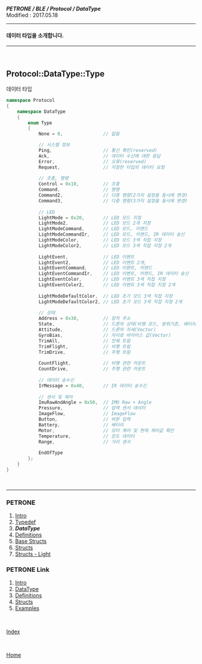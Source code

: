 ***PETRONE / BLE / Protocol / DataType***<br>
Modified : 2017.05.18

---

#### 데이터 타입을 소개합니다.

---

<br>

## <a name="DataType">Protocol::DataType::Type</a>
데이터 타입

```cpp
namespace Protocol
{
    namespace DataType
    {
        enum Type
        {
            None = 0,               // 없음

            // 시스템 정보
            Ping,                   // 통신 확인(reserved)
            Ack,                    // 데이터 수신에 대한 응답
            Error,                  // 오류(reserved)
            Request,                // 지정한 타입의 데이터 요청
            
            // 조종, 명령 
            Control = 0x10,         // 조종
            Command,                // 명령
            Command2,               // 다중 명령(2가지 설정을 동시에 변경)
            Command3,               // 다중 명령(3가지 설정을 동시에 변경)
            
            // LED
            LightMode = 0x20,       // LED 모드 지정
            LightMode2,             // LED 모드 2개 지정
            LightModeCommand,       // LED 모드, 커맨드
            LightModeCommandIr,     // LED 모드, 커맨드, IR 데이터 송신
            LightModeColor,         // LED 모드 3색 직접 지정
            LightModeColor2,        // LED 모드 3색 직접 지정 2개
            
            LightEvent,             // LED 이벤트
            LightEvent2,            // LED 이벤트 2개, 
            LightEventCommand,      // LED 이벤트, 커맨드
            LightEventCommandIr,    // LED 이벤트, 커맨드, IR 데이터 송신
            LightEventColor,        // LED 이벤트 3색 직접 지정
            LightEventColor2,       // LED 이벤트 3색 직접 지정 2개
            
            LightModeDefaultColor,  // LED 초기 모드 3색 직접 지정
            LightModeDefaultColor2, // LED 초기 모드 3색 직접 지정 2개
            
            // 상태 
            Address = 0x30,         // 장치 주소
            State,                  // 드론의 상태(비행 모드, 방위기준, 배터리량)
            Attitude,               // 드론의 자세(Vector)
            GyroBias,               // 자이로 바이어스 값(Vector)
            TrimAll,                // 전체 트림
            TrimFlight,             // 비행 트림
            TrimDrive,              // 주행 트림
            
            CountFlight,            // 비행 관련 카운트 
            CountDrive,             // 주행 관련 카운트 
            
            // 데이터 송수신
            IrMessage = 0x40,       // IR 데이터 송수신
            
            // 센서 및 제어
            ImuRawAndAngle = 0x50,  // IMU Raw + Angle
            Pressure,               // 압력 센서 데이터
            ImageFlow,              // ImageFlow
            Button,                 // 버튼 입력
            Battery,                // 배터리
            Motor,                  // 모터 제어 및 현재 제어값 확인
            Temperature,            // 온도 데이터
            Range,                  // 거리 센서
            
            EndOfType
        };
    }
}
```


<br>

---

### PETRONE

1. [Intro](intro.md)
2. [Typedef](typedef.md)
3. ***DataType***
4. [Definitions](definitions.md)
5. [Base Structs](base_structs.md)
6. [Structs](structs.md)
7. [Structs - Light](structs_light.md)


### PETRONE Link

1. [Intro](link/intro.md)
2. [DataType](link/datatype.md)
3. [Definitions](link/definitions.md)
4. [Structs](link/structs.md)
5. [Examples](link/examples.md)

<br>

[Index](index.md)

<br>

[Home](../../../../README.md)
